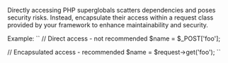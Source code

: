 Directly accessing PHP superglobals scatters dependencies and poses security risks. Instead, encapsulate their access within a request class provided by your framework to enhance maintainability and security.

Example:
``
// Direct access - not recommended
$name = $_POST['foo'];

// Encapsulated access - recommended
$name = $request->get('foo');
``

<!-- Codacy PatPatBot reviewed: 2024-05-24T11:38:48.061Z -->
